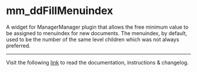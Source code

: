 # mm_ddFillMenuindex

A widget for ManagerManager plugin that allows the free minimum value to be assigned to menuindex for new documents. The menuindex, by default, used to be the number of the same level children which was not always preferred.
___
Visit the following [link](http://code.divandesign.biz/modx/mm_ddfillmenuindex) to read the documentation, instructions & changelog.